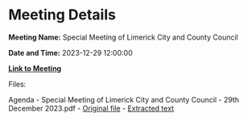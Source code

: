 # Meeting Details

**Meeting Name:** Special Meeting of Limerick City and County Council

**Date and Time:** 2023-12-29 12:00:00

**[Link to Meeting](https://www.limerick.ie/council/whats-on/special-meeting-of-limerick-city-and-county-council-8)**

Files: 

Agenda - Special Meeting of Limerick City and County Council - 29th December 2023.pdf - [Original file](https://www.limerick.ie/sites/default/files/media/documents/2023-12/agenda-special-meeting-of-limerick-city-and-county-council-29-12-2023.pdf) - [Extracted text](./Agenda%20-%20Special%20Meeting%20of%20Limerick%20City%20and%20County%20Council%20-%2029th%20December%202023.md)


